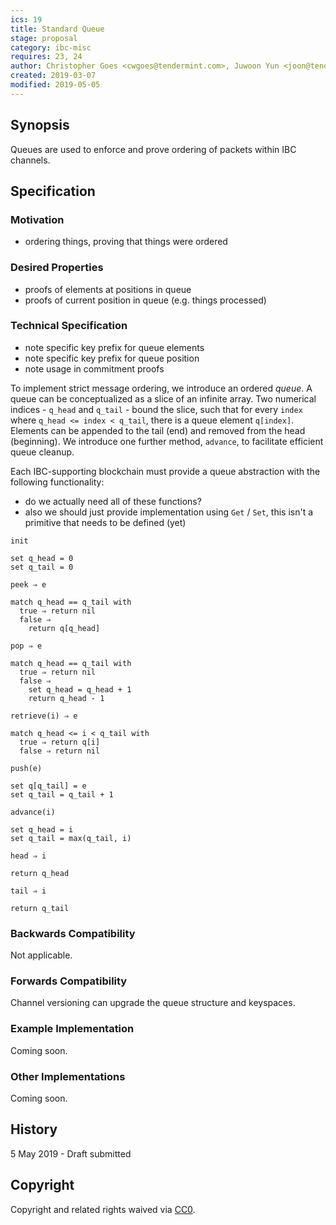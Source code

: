 ```yaml
---
ics: 19
title: Standard Queue
stage: proposal
category: ibc-misc
requires: 23, 24
author: Christopher Goes <cwgoes@tendermint.com>, Juwoon Yun <joon@tendermint.com>
created: 2019-03-07
modified: 2019-05-05
---
```


## Synopsis

Queues are used to enforce and prove ordering of packets within IBC channels.

## Specification

### Motivation

- ordering things, proving that things were ordered

### Desired Properties

- proofs of elements at positions in queue
- proofs of current position in queue (e.g. things processed)

### Technical Specification

- note specific key prefix for queue elements
- note specific key prefix for queue position
- note usage in commitment proofs

To implement strict message ordering, we introduce an ordered *queue*. A queue can be conceptualized as a slice of an infinite array. Two numerical indices - `q_head` and `q_tail` - bound the slice, such that for every `index` where `q_head <= index < q_tail`, there is a queue element `q[index]`. Elements can be appended to the tail (end) and removed from the head (beginning). We introduce one further method, `advance`, to facilitate efficient queue cleanup.

Each IBC-supporting blockchain must provide a queue abstraction with the following functionality:

- do we actually need all of these functions?
- also we should just provide implementation using `Get` / `Set`, this isn't a primitive that needs to be defined (yet)

`init`

```
set q_head = 0 
set q_tail = 0 
```

`peek ⇒ e`

```
match q_head == q_tail with
  true ⇒ return nil 
  false ⇒ 
    return q[q_head]
```

`pop ⇒ e`

```
match q_head == q_tail with   
  true ⇒ return nil 
  false ⇒ 
    set q_head = q_head + 1 
    return q_head - 1   
```

`retrieve(i) ⇒ e`

```
match q_head <= i < q_tail with
  true ⇒ return q[i]
  false ⇒ return nil 
```

`push(e)`

```
set q[q_tail] = e 
set q_tail = q_tail + 1 
```

`advance(i)`

```
set q_head = i 
set q_tail = max(q_tail, i)
```
  
`head ⇒ i`

```
return q_head
```

`tail ⇒ i`

```
return q_tail
```

### Backwards Compatibility

Not applicable.

### Forwards Compatibility

Channel versioning can upgrade the queue structure and keyspaces.

### Example Implementation

Coming soon.

### Other Implementations

Coming soon.

## History

5 May 2019 - Draft submitted

## Copyright

Copyright and related rights waived via [CC0](https://creativecommons.org/publicdomain/zero/1.0/).
